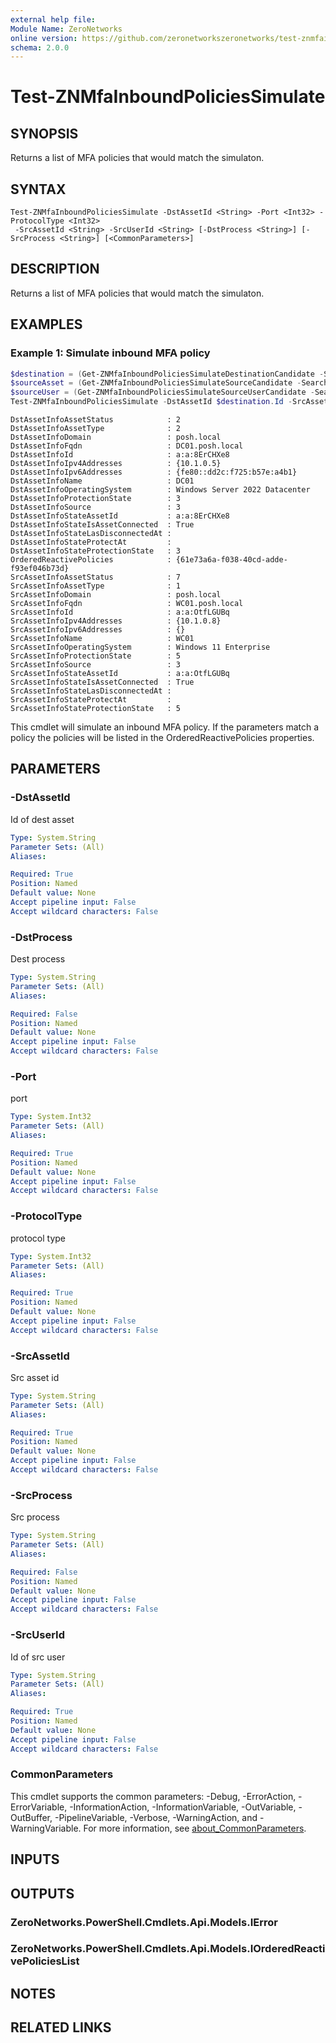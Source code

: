 ```yaml
---
external help file:
Module Name: ZeroNetworks
online version: https://github.com/zeronetworkszeronetworks/test-znmfainboundpoliciessimulate
schema: 2.0.0
---
```


# Test-ZNMfaInboundPoliciesSimulate

## SYNOPSIS
Returns a list of MFA policies that would match the simulaton.

## SYNTAX

```
Test-ZNMfaInboundPoliciesSimulate -DstAssetId <String> -Port <Int32> -ProtocolType <Int32>
 -SrcAssetId <String> -SrcUserId <String> [-DstProcess <String>] [-SrcProcess <String>] [<CommonParameters>]
```

## DESCRIPTION
Returns a list of MFA policies that would match the simulaton.

## EXAMPLES

### Example 1: Simulate inbound MFA policy
```powershell
$destination = (Get-ZNMfaInboundPoliciesSimulateDestinationCandidate -Search DC01).Items
$sourceAsset = (Get-ZNMfaInboundPoliciesSimulateSourceCandidate -Search WC01).Items
$sourceUser = (Get-ZNMfaInboundPoliciesSimulateSourceUserCandidate -Search test).Items
Test-ZNMfaInboundPoliciesSimulate -DstAssetId $destination.Id -SrcAssetId $sourceAsset.Id -SrcUserId $sourceUser.Id -Port 3389 -ProtocolType 6
```

```output
DstAssetInfoAssetStatus            : 2
DstAssetInfoAssetType              : 2
DstAssetInfoDomain                 : posh.local
DstAssetInfoFqdn                   : DC01.posh.local
DstAssetInfoId                     : a:a:8ErCHXe8
DstAssetInfoIpv4Addresses          : {10.1.0.5}
DstAssetInfoIpv6Addresses          : {fe80::dd2c:f725:b57e:a4b1}
DstAssetInfoName                   : DC01
DstAssetInfoOperatingSystem        : Windows Server 2022 Datacenter
DstAssetInfoProtectionState        : 3
DstAssetInfoSource                 : 3
DstAssetInfoStateAssetId           : a:a:8ErCHXe8
DstAssetInfoStateIsAssetConnected  : True
DstAssetInfoStateLasDisconnectedAt : 
DstAssetInfoStateProtectAt         : 
DstAssetInfoStateProtectionState   : 3
OrderedReactivePolicies            : {61e73a6a-f038-40cd-adde-f93ef046b73d}
SrcAssetInfoAssetStatus            : 7
SrcAssetInfoAssetType              : 1
SrcAssetInfoDomain                 : posh.local
SrcAssetInfoFqdn                   : WC01.posh.local
SrcAssetInfoId                     : a:a:OtfLGUBq
SrcAssetInfoIpv4Addresses          : {10.1.0.8}
SrcAssetInfoIpv6Addresses          : {}
SrcAssetInfoName                   : WC01
SrcAssetInfoOperatingSystem        : Windows 11 Enterprise
SrcAssetInfoProtectionState        : 5
SrcAssetInfoSource                 : 3
SrcAssetInfoStateAssetId           : a:a:OtfLGUBq
SrcAssetInfoStateIsAssetConnected  : True
SrcAssetInfoStateLasDisconnectedAt : 
SrcAssetInfoStateProtectAt         : 
SrcAssetInfoStateProtectionState   : 5
```

This cmdlet will simulate an inbound MFA policy.
If the parameters match a policy the policies will be listed in the OrderedReactivePolicies properties.

## PARAMETERS

### -DstAssetId
Id of dest asset

```yaml
Type: System.String
Parameter Sets: (All)
Aliases:

Required: True
Position: Named
Default value: None
Accept pipeline input: False
Accept wildcard characters: False
```

### -DstProcess
Dest process

```yaml
Type: System.String
Parameter Sets: (All)
Aliases:

Required: False
Position: Named
Default value: None
Accept pipeline input: False
Accept wildcard characters: False
```

### -Port
port

```yaml
Type: System.Int32
Parameter Sets: (All)
Aliases:

Required: True
Position: Named
Default value: None
Accept pipeline input: False
Accept wildcard characters: False
```

### -ProtocolType
protocol type

```yaml
Type: System.Int32
Parameter Sets: (All)
Aliases:

Required: True
Position: Named
Default value: None
Accept pipeline input: False
Accept wildcard characters: False
```

### -SrcAssetId
Src asset id

```yaml
Type: System.String
Parameter Sets: (All)
Aliases:

Required: True
Position: Named
Default value: None
Accept pipeline input: False
Accept wildcard characters: False
```

### -SrcProcess
Src process

```yaml
Type: System.String
Parameter Sets: (All)
Aliases:

Required: False
Position: Named
Default value: None
Accept pipeline input: False
Accept wildcard characters: False
```

### -SrcUserId
Id of src user

```yaml
Type: System.String
Parameter Sets: (All)
Aliases:

Required: True
Position: Named
Default value: None
Accept pipeline input: False
Accept wildcard characters: False
```

### CommonParameters
This cmdlet supports the common parameters: -Debug, -ErrorAction, -ErrorVariable, -InformationAction, -InformationVariable, -OutVariable, -OutBuffer, -PipelineVariable, -Verbose, -WarningAction, and -WarningVariable. For more information, see [about_CommonParameters](http://go.microsoft.com/fwlink/?LinkID=113216).

## INPUTS

## OUTPUTS

### ZeroNetworks.PowerShell.Cmdlets.Api.Models.IError

### ZeroNetworks.PowerShell.Cmdlets.Api.Models.IOrderedReactivePoliciesList

## NOTES

## RELATED LINKS

